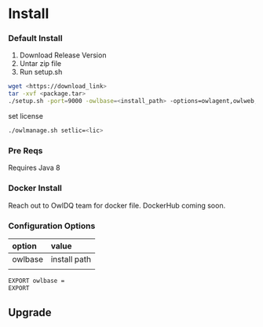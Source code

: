 # Install

### Default Install

1. Download Release Version
2. Untar zip file
3. Run setup.sh

```bash
wget <https://download_link>
tar -xvf <package.tar>
./setup.sh -port=9000 -owlbase=<install_path> -options=owlagent,owlweb,spark,postgres,zeppelin
```

set license

```bash
./owlmanage.sh setlic=<lic>
```

### Pre Reqs

Requires Java 8

### Docker Install

Reach out to OwlDQ team for docker file.  DockerHub coming soon.

### Configuration Options

| option | value |
| :--- | :--- |
| owlbase | install path |
|  |  |

```bash
EXPORT owlbase = 
EXPORT     
```

## Upgrade



